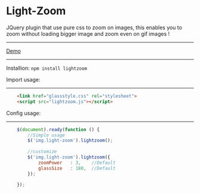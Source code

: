 # Light-Zoom
JQuery plugin that use pure css to zoom on images, this enables you to zoom without loading bigger image and zoom even on gif images !
_____
[Demo](http://codepen.io/JafarAKhondali/pen/bZJqjb)
_____
Installion:
```npm install lightzoom```

Import usage:
_____________
```html
    <link href="glassstyle.css" rel="stylesheet">
    <script src="lightzoom.js"></script>
```


Config usage:
______
```javascript
    $(document).ready(function () {
        //Simple usage
        $('img.light-zoom').lightzoom();
        
        //customize
        $('img.light-zoom').lightzoom({
            zoomPower   : 3,    //Default
            glassSize   : 180,  //Default
        });
        
    });
```




